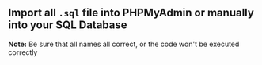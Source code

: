 ## Import all `.sql` file into PHPMyAdmin or manually into your SQL Database

**Note:** Be sure that all names all correct, or the code won't be executed correctly